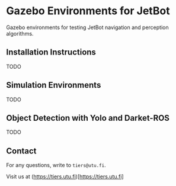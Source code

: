 # Gazebo Environments for JetBot

Gazebo environments for testing JetBot navigation and perception algorithms.

## Installation Instructions

TODO

## Simulation Environments

TODO

## Object Detection with Yolo and Darket-ROS

TODO

## Contact

For any questions, write to `tiers@utu.fi`.

Visit us at (https://tiers.utu.fi)[https://tiers.utu.fi]
